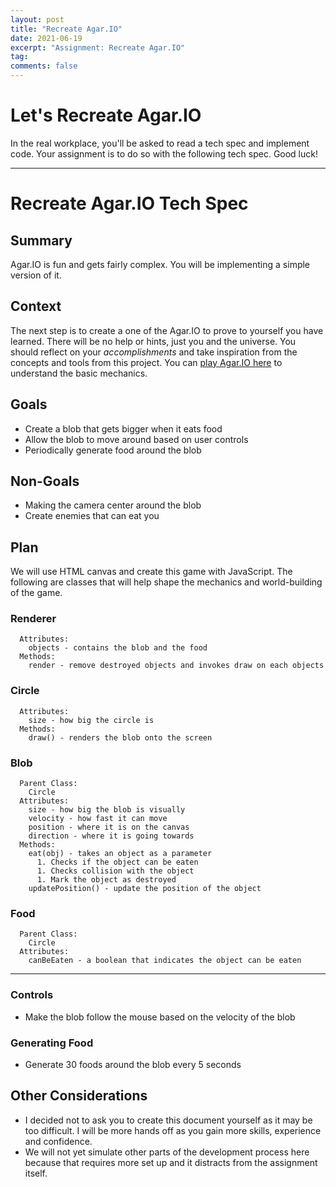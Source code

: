```yaml
---
layout: post
title: "Recreate Agar.IO"
date: 2021-06-19
excerpt: "Assignment: Recreate Agar.IO"
tag:
comments: false
---
```


# Let's Recreate Agar.IO

In the real workplace, you'll be asked to read a tech spec and implement code. Your assignment is to do so with the following tech spec. Good luck!

---

# Recreate Agar.IO Tech Spec

## Summary

Agar.IO is fun and gets fairly complex. You will be implementing a simple version of it.

## Context

The next step is to create a one of the Agar.IO to prove to yourself you have learned. There will be no help or hints, just you and the universe. You should reflect on your *accomplishments* and take inspiration from the concepts and tools from this project. You can [play Agar.IO here]((https://www.miniclip.com/games/agar-io/en/)) to understand the basic mechanics.

## Goals

- Create a blob that gets bigger when it eats food
- Allow the blob to move around based on user controls
- Periodically generate food around the blob

## Non-Goals

- Making the camera center around the blob
- Create enemies that can eat you

## Plan

We will use HTML canvas and create this game with JavaScript. The following are classes that will help shape the mechanics and world-building of the game.

### Renderer
```
  Attributes:
    objects - contains the blob and the food
  Methods:
    render - remove destroyed objects and invokes draw on each objects
```

### Circle
```
  Attributes:
    size - how big the circle is
  Methods:
    draw() - renders the blob onto the screen
```

### Blob
```
  Parent Class:
    Circle
  Attributes:
    size - how big the blob is visually
    velocity - how fast it can move
    position - where it is on the canvas
    direction - where it is going towards
  Methods:
    eat(obj) - takes an object as a parameter
      1. Checks if the object can be eaten
      1. Checks collision with the object
      1. Mark the object as destroyed
    updatePosition() - update the position of the object
```

### Food
```
  Parent Class:
    Circle
  Attributes:
    canBeEaten - a boolean that indicates the object can be eaten
```

---

### Controls

- Make the blob follow the mouse based on the velocity of the blob

### Generating Food

- Generate 30 foods around the blob every 5 seconds

## Other Considerations

- I decided not to ask you to create this document yourself as it may be too difficult. I will be more hands off as you gain more skills, experience and confidence.
- We will not yet simulate other parts of the development process here because that requires more set up and it distracts from the assignment itself.
